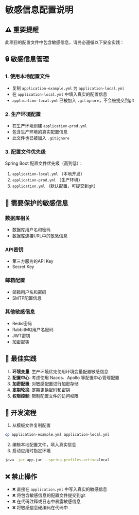 # 敏感信息配置说明

## ⚠️ 重要提醒
此项目的配置文件中包含敏感信息，请务必遵循以下安全实践：

## 🔒 敏感信息管理

### 1. 使用本地配置文件
- 复制 `application-example.yml` 为 `application-local.yml`
- 在 `application-local.yml` 中填入真实的配置信息
- `application-local.yml` 已被加入 `.gitignore`，不会被提交到git

### 2. 生产环境配置
- 在生产环境创建 `application-prod.yml`
- 包含生产环境的真实配置信息
- 此文件也已被加入 `.gitignore`

### 3. 配置文件优先级
Spring Boot 配置文件优先级（高到低）：
1. `application-local.yml` （本地开发）
2. `application-prod.yml` （生产环境）
3. `application.yml` （默认配置，可提交到git）

## 🚫 需要保护的敏感信息

### 数据库相关
- 数据库用户名和密码
- 数据库连接URL中的敏感信息

### API密钥
- 第三方服务的API Key
- Secret Key

### 邮箱配置
- 邮箱用户名和密码
- SMTP配置信息

### 其他敏感信息
- Redis密码
- RabbitMQ用户名密码
- JWT密钥
- 加密密钥

## 📝 最佳实践

1. **环境变量**: 生产环境优先使用环境变量配置敏感信息
2. **配置中心**: 考虑使用 Nacos、Apollo 等配置中心管理配置
3. **加密配置**: 对敏感配置进行加密存储
4. **定期轮换**: 定期更换密码和密钥
5. **权限控制**: 限制配置文件的访问权限

## 🔧 开发流程

1. 从模板文件复制配置
```bash
cp application-example.yml application-local.yml
```

2. 编辑本地配置文件，填入真实信息
3. 启动应用时指定环境
```bash
java -jar app.jar --spring.profiles.active=local
```

## ❌ 禁止操作

- ❌ 直接在 `application.yml` 中写入真实的敏感信息
- ❌ 将包含敏感信息的配置文件提交到git
- ❌ 在代码注释或日志中暴露敏感信息
- ❌ 将敏感信息硬编码在代码中 